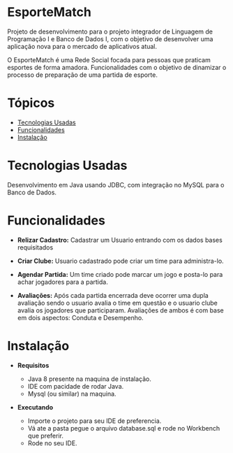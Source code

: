 # EsporteMatch

Projeto de desenvolvimento para o projeto integrador de Linguagem de Programação I e Banco de Dados I, com o objetivo de desenvolver uma aplicação nova para o mercado de aplicativos atual.

O EsporteMatch é uma Rede Social focada para pessoas que praticam esportes de forma amadora. Funcionalidades com o objetivo de dinamizar o processo de preparação de uma partida de esporte.

# Tópicos
 * [Tecnologias Usadas](#tecnologias-usadas)
 * [Funcionalidades](#funcionalidades)
 * [Instalação](#instalação)
 

# Tecnologias Usadas 

Desenvolvimento em Java usando JDBC, com integração no MySQL para o Banco de Dados.

# Funcionalidades

* __Relizar Cadastro:__ Cadastrar um Usuario entrando com os dados bases requisitados 

* __Criar Clube:__ Usuario cadastrado pode criar um time para administra-lo.

* __Agendar Partida:__  Um time criado pode marcar um jogo e posta-lo para achar jogadores para a partida.

* __Avaliações:__ Após cada partida encerrada deve ocorrer uma dupla avaliação sendo o usuario avalia o time em questão e o usuario clube avalia os jogadores que participaram. Avaliações de ambos é com base em dois aspectos: Conduta e Desempenho.

# Instalação

* __Requisitos__
  * Java 8 presente na maquina de instalação.
  * IDE com pacidade de rodar Java.
  * Mysql (ou similar) na maquina.
 
* __Executando__
  * Importe o projeto para seu IDE de preferencia.
  * Vá ate a pasta pegue o arquivo database.sql e rode no Workbench que preferir.
  * Rode no seu IDE.
